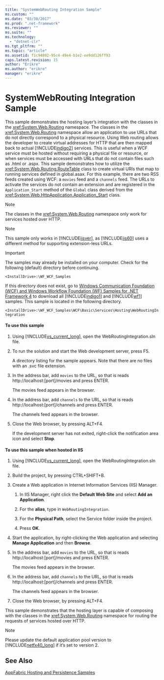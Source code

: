 ```yaml
---
title: "SystemWebRouting Integration Sample"
ms.custom: ""
ms.date: "03/30/2017"
ms.prod: ".net-framework"
ms.reviewer: ""
ms.suite: ""
ms.technology: 
  - "dotnet-clr"
ms.tgt_pltfrm: ""
ms.topic: "article"
ms.assetid: f1c94802-95c4-49e4-b1e2-ee9dd126ff93
caps.latest.revision: 15
author: "Erikre"
ms.author: "erikre"
manager: "erikre"
---
```

# SystemWebRouting Integration Sample
This sample demonstrates the hosting layer’s integration with the classes in the <xref:System.Web.Routing> namespace. The classes in the <xref:System.Web.Routing> namespace allow an application to use URLs that do not directly correspond to a physical resource. Using Web routing allows the developer to create virtual addresses for HTTP that are then mapped back to actual [!INCLUDE[indigo2](../../../../includes/indigo2-md.md)] services. This is useful when a WCF service must be hosted without requiring a physical file or resource, or when services must be accessed with URLs that do not contain files such as .html or .aspx. This sample demonstrates how to utilize the <xref:System.Web.Routing.RouteTable> class to create virtual URIs that map to running services defined in global.asax. For this example, there are two RSS feeds created using WCF: a `movies` feed and a `channels` feed. The URLs to activate the services do not contain an extension and are registered in the `Application_Start` method of the `Global` class derived from the <xref:System.Web.HttpApplication.Application_Start> class.  
  
> [!NOTE]
>  The classes in the <xref:System.Web.Routing> namespace only work for services hosted over HTTP.  
  
> [!NOTE]
>  This sample only works in [!INCLUDE[iisver](../../../../includes/iisver-md.md)], as [!INCLUDE[iis60](../../../../includes/iis60-md.md)] uses a different method for supporting extension-less URLs.  
  
> [!IMPORTANT]
>  The samples may already be installed on your computer. Check for the following (default) directory before continuing.  
>   
>  `<InstallDrive>:\WF_WCF_Samples`  
>   
>  If this directory does not exist, go to [Windows Communication Foundation (WCF) and Windows Workflow Foundation (WF) Samples for .NET Framework 4](http://go.microsoft.com/fwlink/?LinkId=150780) to download all [!INCLUDE[indigo1](../../../../includes/indigo1-md.md)] and [!INCLUDE[wf1](../../../../includes/wf1-md.md)] samples. This sample is located in the following directory.  
>   
>  `<InstallDrive>:\WF_WCF_Samples\WCF\Basic\Services\Hosting\WebRoutingIntegration`  
  
#### To use this sample  
  
1.  Using [!INCLUDE[vs_current_long](../../../../includes/vs-current-long-md.md)], open the WebRoutingIntegration.sln file.  
  
2.  To run the solution and start the Web development server, press F5.  
  
     A directory listing for the sample appears. Note that there are no files with an .svc file extension.  
  
3.  In the address bar, add `movies` to the URL, so that is reads http://localhost:[port]/movies and press ENTER.  
  
     The movies feed appears in the browser.  
  
4.  In the address bar, add `channels` to the URL, so that is reads http://localhost:[port]/channels and press ENTER.  
  
     The channels feed appears in the browser.  
  
5.  Close the Web browser, by pressing ALT+F4.  
  
     If the development server has not exited, right-click the notification area icon and select **Stop**.  
  
#### To use this sample when hosted in IIS  
  
1.  Using [!INCLUDE[vs_current_long](../../../../includes/vs-current-long-md.md)], open the WebRoutingIntegration.sln file.  
  
2.  Build the project, by pressing CTRL+SHIFT+B.  
  
3.  Create a Web application in Internet Information Services (IIS) Manager.  
  
    1.  In IIS Manager, right click the **Default Web Site** and select **Add an Application**.  
  
    2.  For the **alias**, type in `WebRoutingIntegration`.  
  
    3.  For the **Physical Path**, select the Service folder inside the project.  
  
    4.  Press **OK**.  
  
4.  Start the application, by right-clicking the Web application and selecting **Manage Application** and then **Browse**.  
  
5.  In the address bar, add `movies` to the URL, so that is reads http://localhost:[port]/movies and press ENTER.  
  
     The movies feed appears in the browser.  
  
6.  In the address bar, add `channels` to the URL, so that is reads http://localhost:[port]/channels and press ENTER.  
  
     The channels feed appears in the browser.  
  
7.  Close the Web browser, by pressing ALT+F4.  
  
 This sample demonstrates that the hosting layer is capable of composing with the classes in the <xref:System.Web.Routing> namespace for routing the requests of services hosted over HTTP.  
  
> [!NOTE]
>  Please update the default application pool version to [!INCLUDE[netfx40_long](../../../../includes/netfx40-long-md.md)] if it’s set to version 2.  
  
## See Also  
 [AppFabric Hosting and Persistence Samples](http://go.microsoft.com/fwlink/?LinkId=193961)
